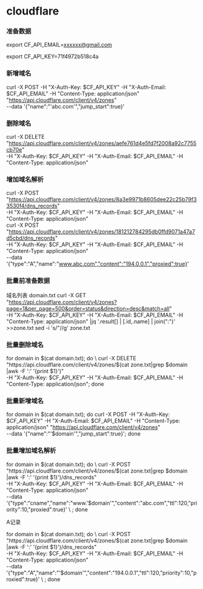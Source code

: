 # cloudflare

### 准备数据
export CF_API_EMAIL=xxxxxx@gmail.com

export CF_API_KEY=71f4972b518c4a
### 新增域名
curl -X POST -H "X-Auth-Key: $CF_API_KEY" -H "X-Auth-Email: $CF_API_EMAIL" -H "Content-Type: application/json" "https://api.cloudflare.com/client/v4/zones" \
--data '{"name":"'abc.com'","jump_start":true}'
### 删除域名
curl -X DELETE "https://api.cloudflare.com/client/v4/zones/aefe761d4e5fd7f2008a92c7755cb70e" \
     -H "X-Auth-Key: $CF_API_KEY" -H "X-Auth-Email: $CF_API_EMAIL" -H "Content-Type: application/json"
### 增加域名解析
curl -X POST "https://api.cloudflare.com/client/v4/zones/8a3e9971b8605dee22c25b79f33530f4/dns_records" \
     -H "X-Auth-Key: $CF_API_KEY" -H "X-Auth-Email: $CF_API_EMAIL" -H "Content-Type: application/json" \
curl -X POST "https://api.cloudflare.com/client/v4/zones/181212784295db0ffd9071a47a7d5cbd/dns_records" \
     -H "X-Auth-Key: $CF_API_KEY" -H "X-Auth-Email: $CF_API_EMAIL" -H "Content-Type: application/json" \
     --data '{"type":"A","name":"www.abc.com","content":"194.0.0.1","proxied":true}'

### 批量前准备数据
域名列表 domain.txt
curl -X GET "https://api.cloudflare.com/client/v4/zones?page=1&per_page=500&order=status&direction=desc&match=all" \
    -H "X-Auth-Key: $CF_API_KEY" -H "X-Auth-Email: $CF_API_EMAIL" -H "Content-Type: application/json" |jq  '.result[] | [.id,.name] | join(":")' >>zone.txt
sed -i 's/"//g' zone.txt
### 批量删除域名
for domain in $(cat domain.txt); do \
	curl -X DELETE "https://api.cloudflare.com/client/v4/zones/$(cat zone.txt|grep $domain |awk -F ':' '{print $1}')" \
     -H "X-Auth-Key: $CF_API_KEY" -H "X-Auth-Email: $CF_API_EMAIL" -H "Content-Type: application/json"; done
### 批量新增域名
for domain in $(cat domain.txt); do curl -X POST -H "X-Auth-Key: $CF_API_KEY" -H "X-Auth-Email: $CF_API_EMAIL" -H "Content-Type: application/json" "https://api.cloudflare.com/client/v4/zones" \
--data '{"name":"'$domain'","jump_start":true}'; done
### 批量增加域名解析
for domain in $(cat domain.txt); do \
curl -X POST "https://api.cloudflare.com/client/v4/zones/$(cat zone.txt|grep $domain |awk -F ':' '{print $1}')/dns_records" \
     -H "X-Auth-Key: $CF_API_KEY" -H "X-Auth-Email: $CF_API_EMAIL" -H "Content-Type: application/json" \
     --data '{"type":"cname","name":"www.'$domain'","content":"abc.com","ttl":120,"priority":10,"proxied":true}' \ ; done

A记录

for domain in $(cat domain.txt); do \
curl -X POST "https://api.cloudflare.com/client/v4/zones/$(cat zone.txt|grep $domain |awk -F ':' '{print $1}')/dns_records" \
     -H "X-Auth-Key: $CF_API_KEY" -H "X-Auth-Email: $CF_API_EMAIL" -H "Content-Type: application/json" \
     --data '{"type":"A","name":"'$domain'","content":"194.0.0.1","ttl":120,"priority":10,"proxied":true}' \ ; done

